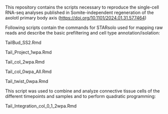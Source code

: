 This repository contains the scripts necessary to reproduce the single-cell RNA-seq analyses published in Somite-independent regeneration of the axolotl primary body axis (https://doi.org/10.1101/2024.01.31.577464)

Following scripts contain the commands for STARsolo used for mapping raw reads and describe the basic prefiltering and cell type annotation/isolation:

TailBud_SS2.Rmd

Tail_Project_1wpa.Rmd

Tail_col_2wpa.Rmd

Tail_col_0wpa_All.Rmd

Tail_twist_0wpa.Rmd


This script was used to combine and analyze connective tissue cells of the different timepoints and samples and to perform quadratic programming:

Tail_Integration_col_0_1_2wpa.Rmd




